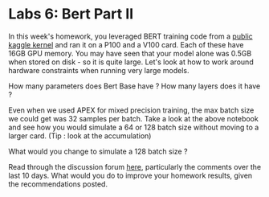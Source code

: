 # Labs 6: Bert Part II

In this week's homework, you leveraged BERT training code from a [public kaggle kernel](https://www.kaggle.com/yuval6967/toxic-bert-plain-vanila) and ran it on a P100 and a V100 card. Each of these have 16GB GPU memory. You may have seen that your model alone was 0.5GB when stored on disk - so it is quite large. Let's look at how to work around hardware constraints when running very large models.   
  
How many parameters does Bert Base have ? How many layers does it have ?
  
Even when we used APEX for mixed precision training, the max batch size we could get was 32 samples per batch. Take a look at the above notebook and see how you would simulate a 64 or 128 batch size without moving to a larger card. (Tip : look at the accumulation)
   
What would you change to simulate a 128 batch size ?
   
Read through the discussion forum [here](https://www.kaggle.com/c/jigsaw-unintended-bias-in-toxicity-classification/discussion/93339), particularly the comments over the last 10 days. What would you do to improve your homework results, given the recommendations posted.
   
   
